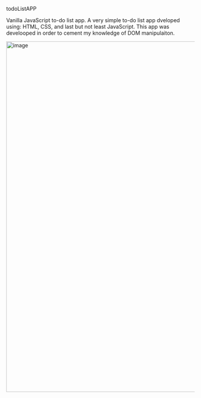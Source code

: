 todoListAPP


Vanilla JavaScript to-do list app. A very simple to-do list app dveloped using: HTML, CSS, and last but not least JavaScript. This app was develooped in order to cement my knowledge of DOM manipulaiton.

<img width="1898" height="936" alt="image" src="https://github.com/user-attachments/assets/52d75f4e-4aa5-4bb8-9e03-1f3a7710cde6" />
